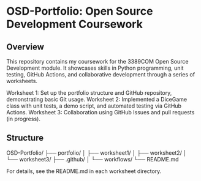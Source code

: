 # OSD-Portfolio: Open Source Development Coursework

## Overview

This repository contains my coursework for the 3389COM Open Source Development module. It showcases skills in Python programming, unit testing, GitHub Actions, and collaborative development through a series of worksheets.

Worksheet 1: Set up the portfolio structure and GitHub repository, demonstrating basic Git usage.
Worksheet 2: Implemented a DiceGame class with unit tests, a demo script, and automated testing via GitHub Actions.
Worksheet 3: Collaboration using GitHub Issues and pull requests (in progress).

## Structure

OSD-Portfolio/
├── portfolio/
│ ├── worksheet1/
│ ├── worksheet2/
│ └── worksheet3/
├── .github/
│ └── workflows/
└── README.md

For details, see the README.md in each worksheet directory.
